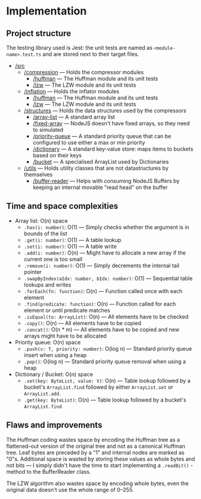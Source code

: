 # Implementation

## Project structure

The testing library used is Jest: the unit tests are named as `<module-name>.test.ts` and are stored next to their target files.

* [/src](../src)
    * [/compression](../src/compression) — Holds the compressor modules
        * [/huffman](../src/compression/huffman) — The Huffman module and its unit tests
        * [/lzw](../src/compression/lzw) — The LZW module and its unit tests
    * [/inflation](../src/inflation) — Holds the inflator modules
        * [/huffman](../src/huffman) — The Huffman module and its unit tests
        * [/lzw](../src/lzw) — The LZW module and its unit tests
    * [/structures](../src/structures) — Holds the data structures used by the compressors
        * [/array-list](../src/structures/array-list) — A standard array list
        * [/fixed-array](../src/structures/fixed-array) — NodeJS doesn't have fixed arrays, so they need to simulated
        * [/priority-queue](../src/structures/priority-queue) — A standard priority queue that can be configured to use either a max or min priority
        * [/dictionary](../src/structures/dictionary) — A standard key-value store: maps items to buckets based on their keys
        * [/bucket](../src/structures/bucket) — A specialised ArrayList used by Dictionaries
    * [/utils](../src/utils) — Holds utility classes that are not datastructures by themselves
        * [/buffer-reader](../src/utils/buffer-reader) — Helps with consuming NodeJS Buffers by keeping an internal movable "read head" on the buffer

## Time and space complexities
* Array list: O(n) space
    * `.has(i: number)`: O(1) — Simply checks whether the argument is in bounds of the list
    * `.get(i: number)`: O(1) — A table lookup
    * `.set(i: number)`: O(1) — A table write
    * `.add(i: number)`: O(n) — Might have to allocate a new array if the current one is too small
    * `.remove(i: number)`: O(1) — Simply decrements the internal tail pointer
    * `.swapByIndex(aIdx: number, bIdx: number)`: O(1) — Sequential table lookups and writes
    * `.forEach(fn: function)`: O(n) — Function called once with each element
    * `.find(predicate: function)`: O(n) — Function called for each element or until predicate matches
    * `.isEqual(to: ArrayList)`: O(n) — All elements have to be checked
    * `.copy()`: O(n) — All elements have to be copied
    * `.concat()`: O(n * m) — All elements have to be copied and new arrays might have to be allocated
* Priority queue: O(n) space
    * `.push(v: T, priority: number)`: O(log n) — Standard priority queue insert when using a heap
    * `.pop()`: O(log n) — Standard priority queue removal when using a heap
* Dictionary / Bucket: O(n) space
    * `.set(key: ByteList, value: V)`: O(n) — Table lookup followed by a bucket's `ArrayList.find` followed by either `ArrayList.set` or `ArrayList.add`.
    * `.get(key: ByteList)`: O(n) — Table lookup followed by a bucket's `ArrayList.find`

## Flaws and improvements
The Huffman coding wastes space by encoding the Huffman tree as a flattened-out version of the original tree and not as a canonical Huffman tree. Leaf bytes are preceded by a "1" and internal nodes are marked as "0"s. Additional space is wasted by storing these values as whole bytes and not bits — I simply didn't have the time to start implementing a `.readBit()` -method to the BufferReader class.

The LZW algorithm also wastes space by encoding whole bytes, even the original data doesn't use the whole range of 0–255.
